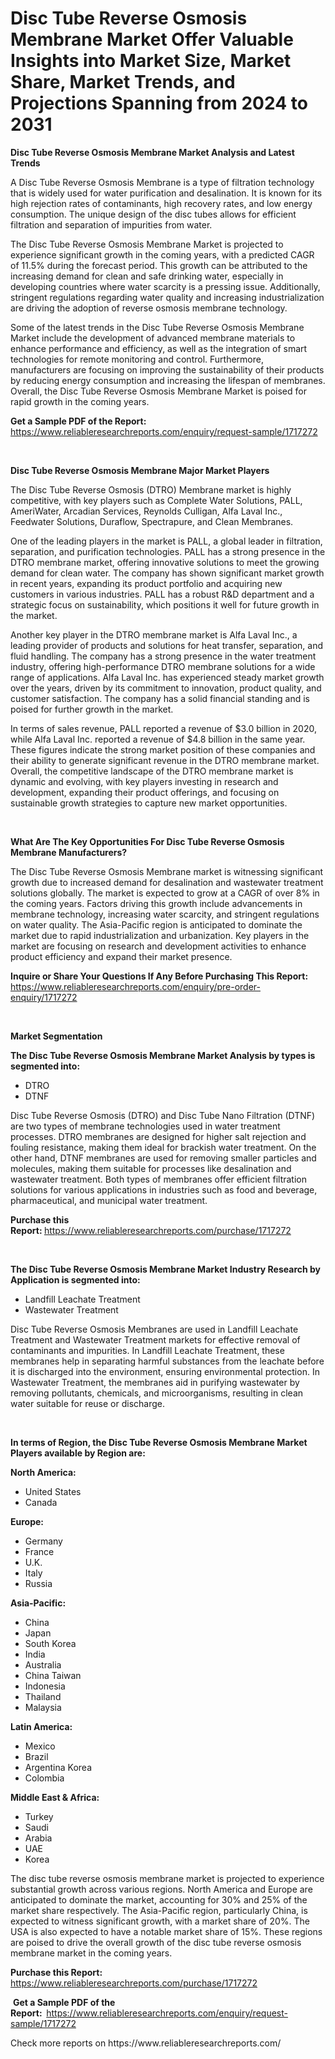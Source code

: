 <p><h1>Disc Tube Reverse Osmosis Membrane Market Offer Valuable Insights into Market Size, Market Share, Market Trends, and Projections Spanning from 2024 to 2031</h1></p><p><strong>Disc Tube Reverse Osmosis Membrane Market Analysis and Latest Trends</strong></p>
<p><p>A Disc Tube Reverse Osmosis Membrane is a type of filtration technology that is widely used for water purification and desalination. It is known for its high rejection rates of contaminants, high recovery rates, and low energy consumption. The unique design of the disc tubes allows for efficient filtration and separation of impurities from water.</p><p>The Disc Tube Reverse Osmosis Membrane Market is projected to experience significant growth in the coming years, with a predicted CAGR of 11.5% during the forecast period. This growth can be attributed to the increasing demand for clean and safe drinking water, especially in developing countries where water scarcity is a pressing issue. Additionally, stringent regulations regarding water quality and increasing industrialization are driving the adoption of reverse osmosis membrane technology.</p><p>Some of the latest trends in the Disc Tube Reverse Osmosis Membrane Market include the development of advanced membrane materials to enhance performance and efficiency, as well as the integration of smart technologies for remote monitoring and control. Furthermore, manufacturers are focusing on improving the sustainability of their products by reducing energy consumption and increasing the lifespan of membranes. Overall, the Disc Tube Reverse Osmosis Membrane Market is poised for rapid growth in the coming years.</p></p>
<p><strong>Get a Sample PDF of the Report:&nbsp;</strong> <a href="https://www.reliableresearchreports.com/enquiry/request-sample/1717272">https://www.reliableresearchreports.com/enquiry/request-sample/1717272</a></p>
<p>&nbsp;</p>
<p><strong>Disc Tube Reverse Osmosis Membrane Major Market Players</strong></p>
<p><p>The Disc Tube Reverse Osmosis (DTRO) Membrane market is highly competitive, with key players such as Complete Water Solutions, PALL, AmeriWater, Arcadian Services, Reynolds Culligan, Alfa Laval Inc., Feedwater Solutions, Duraflow, Spectrapure, and Clean Membranes. </p><p>One of the leading players in the market is PALL, a global leader in filtration, separation, and purification technologies. PALL has a strong presence in the DTRO membrane market, offering innovative solutions to meet the growing demand for clean water. The company has shown significant market growth in recent years, expanding its product portfolio and acquiring new customers in various industries. PALL has a robust R&D department and a strategic focus on sustainability, which positions it well for future growth in the market.</p><p>Another key player in the DTRO membrane market is Alfa Laval Inc., a leading provider of products and solutions for heat transfer, separation, and fluid handling. The company has a strong presence in the water treatment industry, offering high-performance DTRO membrane solutions for a wide range of applications. Alfa Laval Inc. has experienced steady market growth over the years, driven by its commitment to innovation, product quality, and customer satisfaction. The company has a solid financial standing and is poised for further growth in the market.</p><p>In terms of sales revenue, PALL reported a revenue of $3.0 billion in 2020, while Alfa Laval Inc. reported a revenue of $4.8 billion in the same year. These figures indicate the strong market position of these companies and their ability to generate significant revenue in the DTRO membrane market. Overall, the competitive landscape of the DTRO membrane market is dynamic and evolving, with key players investing in research and development, expanding their product offerings, and focusing on sustainable growth strategies to capture new market opportunities.</p></p>
<p>&nbsp;</p>
<p><strong>What Are The Key Opportunities For Disc Tube Reverse Osmosis Membrane Manufacturers?</strong></p>
<p><p>The Disc Tube Reverse Osmosis Membrane market is witnessing significant growth due to increased demand for desalination and wastewater treatment solutions globally. The market is expected to grow at a CAGR of over 8% in the coming years. Factors driving this growth include advancements in membrane technology, increasing water scarcity, and stringent regulations on water quality. The Asia-Pacific region is anticipated to dominate the market due to rapid industrialization and urbanization. Key players in the market are focusing on research and development activities to enhance product efficiency and expand their market presence.</p></p>
<p><strong>Inquire or Share Your Questions If Any Before Purchasing This Report:</strong> <a href="https://www.reliableresearchreports.com/enquiry/pre-order-enquiry/1717272">https://www.reliableresearchreports.com/enquiry/pre-order-enquiry/1717272</a></p>
<p>&nbsp;</p>
<p><strong>Market Segmentation</strong></p>
<p><strong>The Disc Tube Reverse Osmosis Membrane Market Analysis by types is segmented into:</strong></p>
<p><ul><li>DTRO</li><li>DTNF</li></ul></p>
<p><p>Disc Tube Reverse Osmosis (DTRO) and Disc Tube Nano Filtration (DTNF) are two types of membrane technologies used in water treatment processes. DTRO membranes are designed for higher salt rejection and fouling resistance, making them ideal for brackish water treatment. On the other hand, DTNF membranes are used for removing smaller particles and molecules, making them suitable for processes like desalination and wastewater treatment. Both types of membranes offer efficient filtration solutions for various applications in industries such as food and beverage, pharmaceutical, and municipal water treatment.</p></p>
<p><strong>Purchase this Report:&nbsp;</strong><a href="https://www.reliableresearchreports.com/purchase/1717272">https://www.reliableresearchreports.com/purchase/1717272</a></p>
<p>&nbsp;</p>
<p><strong>The Disc Tube Reverse Osmosis Membrane Market Industry Research by Application is segmented into:</strong></p>
<p><ul><li>Landfill Leachate Treatment</li><li>Wastewater Treatment</li></ul></p>
<p><p>Disc Tube Reverse Osmosis Membranes are used in Landfill Leachate Treatment and Wastewater Treatment markets for effective removal of contaminants and impurities. In Landfill Leachate Treatment, these membranes help in separating harmful substances from the leachate before it is discharged into the environment, ensuring environmental protection. In Wastewater Treatment, the membranes aid in purifying wastewater by removing pollutants, chemicals, and microorganisms, resulting in clean water suitable for reuse or discharge.</p></p>
<p>&nbsp;</p>
<p><strong>In terms of Region, the Disc Tube Reverse Osmosis Membrane Market Players available by Region are:</strong></p>
<p>
    <p> <strong> North America: </strong>
        <ul>
            <li>United States</li>
            <li>Canada</li>
        </ul>
        </p> 
    <p> <strong> Europe: </strong>
        <ul>
            <li>Germany</li>
            <li>France</li>
            <li>U.K.</li>
            <li>Italy</li>
            <li>Russia</li>
        </ul>
        </p> 
    <p> <strong> Asia-Pacific: </strong>
        <ul>
            <li>China</li>
            <li>Japan</li>
            <li>South Korea</li>
            <li>India</li>
            <li>Australia</li>
            <li>China Taiwan</li>
            <li>Indonesia</li>
            <li>Thailand</li>
            <li>Malaysia</li>
        </ul>
        </p> 
    <p> <strong> Latin America: </strong>
        <ul>
            <li>Mexico</li>
            <li>Brazil</li>
            <li>Argentina Korea</li>
            <li>Colombia</li>
        </ul>
        </p> 
    <p> <strong> Middle East & Africa: </strong>
        <ul>
            <li>Turkey</li>
            <li>Saudi</li>
            <li>Arabia</li>
            <li>UAE</li>
            <li>Korea</li>
        </ul>
    </p>
    </p>
<p><p>The disc tube reverse osmosis membrane market is projected to experience substantial growth across various regions. North America and Europe are anticipated to dominate the market, accounting for 30% and 25% of the market share respectively. The Asia-Pacific region, particularly China, is expected to witness significant growth, with a market share of 20%. The USA is also expected to have a notable market share of 15%. These regions are poised to drive the overall growth of the disc tube reverse osmosis membrane market in the coming years.</p></p>
<p><strong>Purchase this Report: </strong><a href="https://www.reliableresearchreports.com/purchase/1717272">https://www.reliableresearchreports.com/purchase/1717272</a></p>
<p>&nbsp;<strong>Get a Sample PDF of the Report:&nbsp;&nbsp;</strong><a href="https://www.reliableresearchreports.com/enquiry/request-sample/1717272">https://www.reliableresearchreports.com/enquiry/request-sample/1717272</a></p>
<p><strong></strong></p>
<p>Check more reports on https://www.reliableresearchreports.com/</p>